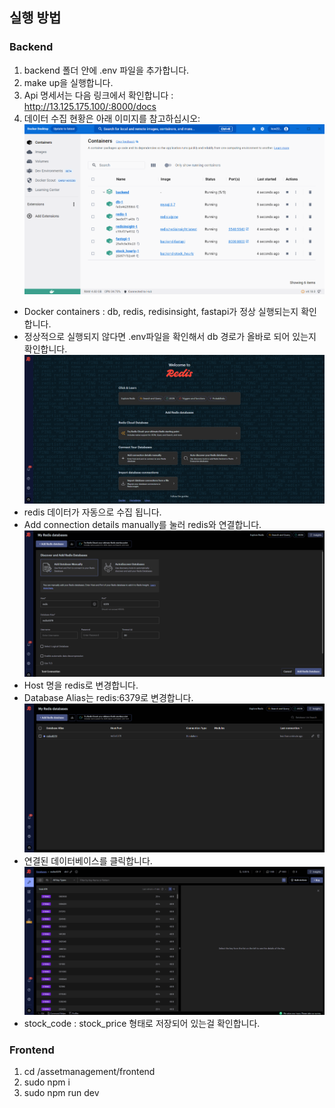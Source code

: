 ## 실행 방법
### Backend
1. backend 폴더 안에 .env 파일을 추가합니다.
2. make up을 실행합니다.
3. Api 명세서는 다음 링크에서 확인합니다 :  
http://13.125.175.100/:8000/docs
4. 데이터 수집 현황은 아래 이미지를 참고하십시오:
![Docker Container](./backend/etc/readme/dockercontainer.PNG)
- Docker containers : db, redis, redisinsight, fastapi가 정상 실행되는지 확인합니다.
- 정상적으로 실행되지 않다면 .env파일을 확인해서 db 경로가 올바로 되어 있는지 확인합니다.
![Redis Insight](./backend/etc/readme/redisinsight1.PNG)
- redis 데이터가 자동으로 수집 됩니다.
- Add connection details manually를 눌러 redis와 연결합니다.
![Redis Insight](./backend/etc/readme/redisinsight2.PNG)
- Host 명을 redis로 변경합니다.
- Database Alias는 redis:6379로 변경합니다.
![Redis Insight](./backend/etc/readme/redisinsight3.PNG)
- 연결된 데이터베이스를 클릭합니다.
![Redis Insight](./backend/etc/readme/redisinsight4.PNG)
- stock_code : stock_price 형태로 저장되어 있는걸 확인합니다.

### Frontend
1. cd /assetmanagement/frontend
2. sudo npm i
3. sudo npm run dev


